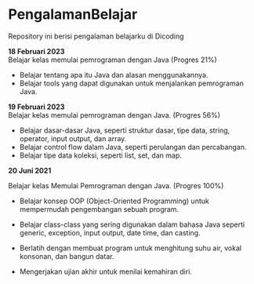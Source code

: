 # PengalamanBelajar

Repository ini berisi pengalaman belajarku di Dicoding

**18 Februari 2023**  
Belajar kelas memulai pemrograman dengan Java (Progres 21%)
 * Belajar tentang apa itu Java dan alasan menggunakannya.
 * Belajar tools yang dapat digunakan untuk menjalankan pemrograman Java.

**19 Februari 2023**  
Belajar kelas memulai pemrograman dengan Java. (Progres 56%)
  * Belajar dasar-dasar Java, seperti struktur dasar, tipe data, string, operator, input output, dan array.
  * Belajar control flow dalam Java, seperti perulangan dan percabangan.
  * Belajar tipe data koleksi, seperti list, set, dan map.

**20 Juni 2021**  

Belajar kelas Memulai Pemrograman dengan Java. (Progres 100%)

  * Belajar konsep OOP (Object-Oriented Programming) untuk mempermudah pengembangan sebuah program.

  * Belajar class-class yang sering digunakan dalam bahasa Java seperti generic, exception, input output, date time, dan casting. 

  * Berlatih dengan membuat program untuk menghitung suhu air, vokal konsonan, dan bangun datar. 

  * Mengerjakan ujian akhir untuk menilai kemahiran diri.
